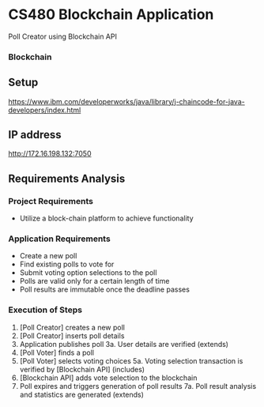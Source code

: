 # CS480 Blockchain Application

Poll Creator using Blockchain API

### Blockchain

## Setup
https://www.ibm.com/developerworks/java/library/j-chaincode-for-java-developers/index.html

## IP address
http://172.16.198.132:7050

## Requirements Analysis

### Project Requirements
* Utilize a block-chain platform to achieve functionality

### Application Requirements
* Create a new poll
* Find existing polls to vote for
* Submit voting option selections to the poll
* Polls are valid only for a certain length of time
* Poll results are immutable once the deadline passes

### Execution of Steps
1. [Poll Creator] creates a new poll
2. [Poll Creator] inserts poll details
3. Application publishes poll
3a. User details are verified (extends)
4. [Poll Voter] finds a poll
5. [Poll Voter] selects voting choices
5a. Voting selection transaction is verified by [Blockchain API] (includes)
6. [Blockchain API] adds vote selection to the blockchain
7. Poll expires and triggers generation of poll results
7a. Poll result analysis and statistics are generated (extends)

